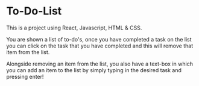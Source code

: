# To-Do-List

This is a project using React, Javascript, HTML & CSS.

You are shown a list of to-do's, once you have completed a task on the list
you can click on the task that you have completed and this will remove that item from the list.

Alongside removing an item from the list, you also have a text-box in which you can add an item 
to the list by simply typing in the desired task and pressing enter!
